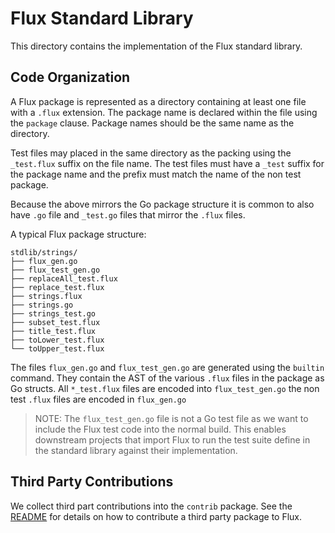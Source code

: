 # Flux Standard Library


This directory contains the implementation of the Flux standard library.

## Code Organization


A Flux package is represented as a directory containing at least one file with a `.flux` extension.
The package name is declared within the file using the `package` clause.
Package names should be the same name as the directory.

Test files may placed in the same directory as the packing using the `_test.flux` suffix on the file name.
The test files must have a `_test` suffix for the package name and the prefix must match the name of the non test package.

Because the above mirrors the Go package structure it is common to also have `.go` file and `_test.go` files that mirror the `.flux` files.


A typical Flux package structure:


```
stdlib/strings/
├── flux_gen.go
├── flux_test_gen.go
├── replaceAll_test.flux
├── replace_test.flux
├── strings.flux
├── strings.go
├── strings_test.go
├── subset_test.flux
├── title_test.flux
├── toLower_test.flux
└── toUpper_test.flux
```


The files `flux_gen.go` and `flux_test_gen.go` are generated using the `builtin` command.
They contain the AST of the various `.flux` files in the package as Go structs.
All `*_test.flux` files are encoded into `flux_test_gen.go` the non test `.flux` files are encoded in `flux_gen.go`

> NOTE: The `flux_test_gen.go` file is not a Go test file as we want to include the Flux test code into the normal build.
This enables downstream projects that import Flux to run the test suite define in the standard library against their implementation.


## Third Party Contributions

We collect third part contributions into the `contrib` package.
See the [README](https://github.com/influxdata/flux/blob/master/stdlib/contrib/README.md) for details on how to contribute a third party package to Flux.
